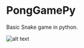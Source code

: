 # PongGamePy
Basic Snake game in python.

![alt text](https://github.com/SoumenX-CZ/PongGamePy/blob/main/Sn%C3%ADmek%20obrazovky%202023-12-16%20213719.png)
